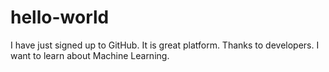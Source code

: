 # hello-world

I have just signed up to GitHub. 
It is great platform.
Thanks to developers.
I want to learn about Machine Learning. 
